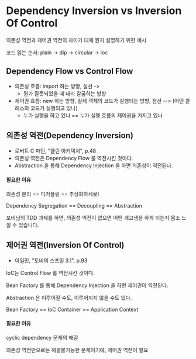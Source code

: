 # Dependency Inversion vs Inversion Of Control

의존성 역전과 제어권 역전의 차이가 대체 뭔지 설명하기 위한 예시

코드 읽는 순서: plain -> dip -> circular -> ioc

## Dependency Flow vs Control Flow

- 의존성 흐름: import 하는 방향, 실선 ->
    - 뭔가 잘못되었을 때 내리 갈굼하는 방향
- 제어권 흐름: new 하는 방향, 실제 객체의 코드가 실행되는 방향, 점선 --> (어떤 클래스의 코드가 실행되고 있나)
    - 누가 실행을 하고 있나 == 누가 실행 흐름의 제어권을 가지고 있나

## 의존성 역전(Dependency Inversion)

- 로버트 C 마틴, "클린 아키텍처", p.48
- 의존성 역전은 Dependency Flow 를 역전시킨 것이다.
- Abstraction 을 통해 Dependency Injection 을 하면 의존성이 역전된다.

#### 필요한 이유

의존성 분리 == 디커플링 == 추상화하세욧!

Dependency Segregation == Decoupling == Abstraction

포비님의 TDD 과제를 하면, 의존성 역전이 없으면 어떤 개고생을 하게 되는지 몸소 느낄 수 있습니다.

## 제어권 역전(Inversion Of Control)

- 이일민, "토비의 스프링 3.1", p.93

IoC는 Control Flow 를 역전시킨 것이다.

Bean Factory 를 통해 Dependency Injection 을 하면 제어권이 역전된다.

Abstraction 은 이루어질 수도, 이루어지지 않을 수도 있다.

Bean Factory == IoC Container == Application Context

#### 필요한 이유

cyclic dependency 문제의 해결

의존성 역전만으로는 해결불가능한 문제이기에, 제어권 역전이 필요
